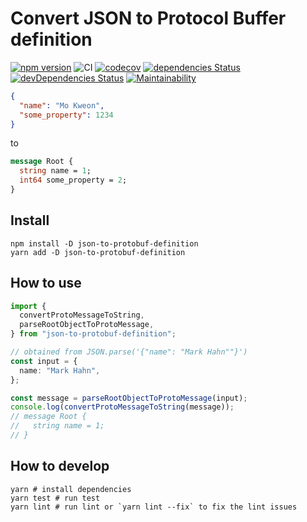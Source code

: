 # Convert JSON to Protocol Buffer definition

[![npm version](https://badge.fury.io/js/json-to-protobuf-definition.svg)](https://badge.fury.io/js/json-to-protobuf-definition)
![CI](https://github.com/deepbaksu/json-to-protobuf-definition/workflows/CI/badge.svg)
[![codecov](https://codecov.io/gh/deepbaksu/json-to-protobuf-definition/branch/master/graph/badge.svg)](https://codecov.io/gh/deepbaksu/json-to-protobuf-definition)
[![dependencies Status](https://david-dm.org/deepbaksu/json-to-protobuf-definition/status.svg)](https://david-dm.org/deepbaksu/json-to-protobuf-definition)
[![devDependencies Status](https://david-dm.org/deepbaksu/json-to-protobuf-definition/dev-status.svg)](https://david-dm.org/deepbaksu/json-to-protobuf-definition?type=dev)
[![Maintainability](https://api.codeclimate.com/v1/badges/bd45726de715de7afa32/maintainability)](https://codeclimate.com/github/deepbaksu/json-to-protobuf-definition/maintainability)

```json
{
  "name": "Mo Kweon",
  "some_property": 1234
}
```

to

```proto
message Root {
  string name = 1;
  int64 some_property = 2;
}
```

## Install

```shell
npm install -D json-to-protobuf-definition
yarn add -D json-to-protobuf-definition
```

## How to use

```ts
import {
  convertProtoMessageToString,
  parseRootObjectToProtoMessage,
} from "json-to-protobuf-definition";

// obtained from JSON.parse('{"name": "Mark Hahn""}')
const input = {
  name: "Mark Hahn",
};

const message = parseRootObjectToProtoMessage(input);
console.log(convertProtoMessageToString(message));
// message Root {
//   string name = 1;
// }
```

## How to develop

```
yarn # install dependencies
yarn test # run test
yarn lint # run lint or `yarn lint --fix` to fix the lint issues
```
